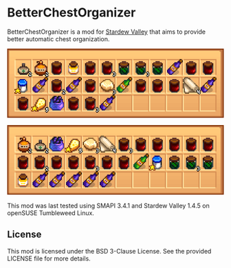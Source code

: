 # BetterChestOrganizer

BetterChestOrganizer is a mod for [Stardew Valley](https://www.stardewvalley.net/) that aims to provide better automatic chest organization.

<p align="center">
  <img src="https://github.com/bernardosulzbach/BetterChestOrganizer/raw/master/images/example-organize.png"
       alt="Artisan products after sorting by the in-game button">
</p>

<p align="center">
  <img src="https://github.com/bernardosulzbach/BetterChestOrganizer/raw/master/images/example-mod.png"
       alt="Artisan products after sorting by the mod">
</p>

This mod was last tested using SMAPI 3.4.1 and Stardew Valley 1.4.5 on openSUSE Tumbleweed Linux.

## License

This mod is licensed under the BSD 3-Clause License. See the provided LICENSE file for more details.
